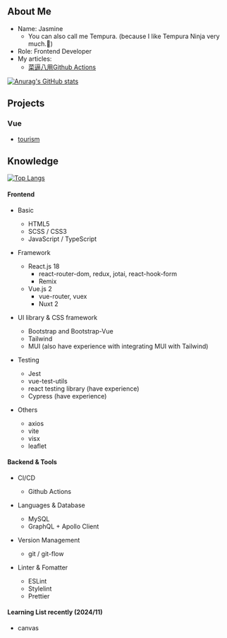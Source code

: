 ## About Me

- Name: Jasmine
  - You can also call me Tempura. (because I like Tempura Ninja very much.🤣)
- Role: Frontend Developer
- My articles:
  - [菜逼八用Github Actions](https://ithelp.ithome.com.tw/users/20135568/ironman/7604)


[![Anurag's GitHub stats](https://github-readme-stats.vercel.app/api?username=tempura327&show_icons=true&theme=dracula)](https://github.com/anuraghazra/github-readme-stats)

## Projects

### Vue
- [tourism](https://tempura327.github.io/The-F2E-tourism/)

## Knowledge

[![Top Langs](https://github-readme-stats.vercel.app/api/top-langs/?username=tempura327&layout=compact)](https://github.com/anuraghazra/github-readme-stats)

#### Frontend

- Basic
  - HTML5
  - SCSS / CSS3
  - JavaScript / TypeScript

- Framework
  - React.js 18
    - react-router-dom, redux, jotai, react-hook-form
    - Remix
  - Vue.js 2
    - vue-router, vuex
    - Nuxt 2

- UI library & CSS framework
  - Bootstrap and Bootstrap-Vue
  - Tailwind
  - MUI (also have experience with integrating MUI with Tailwind)

- Testing
  - Jest 
  - vue-test-utils
  - react testing library (have experience)
  - Cypress (have experience)

- Others
  - axios
  - vite
  - visx
  - leaflet
  
#### Backend & Tools

- CI/CD
  - Github Actions

- Languages & Database
  - MySQL
  - GraphQL + Apollo Client

- Version Management
  - git / git-flow

- Linter & Fomatter
  - ESLint
  - Stylelint
  - Prettier

#### Learning List recently (2024/11)

- canvas
